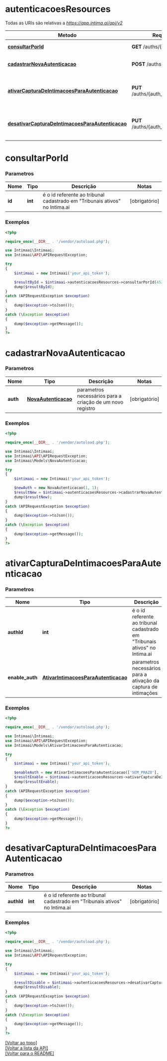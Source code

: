 # **autenticacoesResources**

Todas as URIs são relativas a *https://app.intima.ai/api/v2*

Metodo | Requisição HTTP | Descrição
------------- | ------------- | -------------
[**consultarPorId**](autenticacoesResources.md#consultarPorId) | **GET** /auths/{id} | Visualiza um auth
[**cadastrarNovaAutenticacao**](autenticacoesResources.md#cadastrarNovaAutenticacao) | **POST** /auths | Cadastra um novo auth
[**ativarCapturaDeIntimacoesParaAutenticacao**](autenticacoesResources.md#ativarCapturaDeIntimacoesParaAutenticacao) | **PUT** /auths/{auth_id}/intimations/enable | Ativa a captura de intimações para um auth
[**desativarCapturaDeIntimacoesParaAutenticacao**](autenticacoesResources.md#desativarCapturaDeIntimacoesParaAutenticacao) | **PUT** /auths/{auth_id}/intimations/disable | Desativa a captura de intimações para um auth

# **consultarPorId**

### Parametros

Nome | Tipo | Descrição | Notas
------------- | ------------- | ------------- | -------------
**id** | **int**| é o id referente ao tribunal cadastrado em "Tribunais ativos" no Intima.ai | [obrigatório]

### Exemplos
```php
<?php

require_once(__DIR__ . '/vendor/autoload.php');

use Intimaai\Intimaai;
use Intimaai\API\APIRequestException;

try 
{
    $intimaai = new Intimaai('your_api_token');

    $resultById = $intimaai->autenticacoesResources->consultarPorId(45217);
    dump($resultById);
}
catch (APIRequestException $exception)
{
    dump($exception->toJson());
}
catch (\Exception $exception)
{
    dump($exception->getMessage());
}
?>
```

# **cadastrarNovaAutenticacao**

### Parametros

Nome | Tipo | Descrição | Notas
------------- | ------------- | ------------- | -------------
**auth** | [**NovaAutenticacao**](../models/auth/NovaAutenticacao.md)| parametros necessários para a criação de um novo registro | [obrigatório]

### Exemplos
```php
<?php

require_once(__DIR__ . '/vendor/autoload.php');

use Intimaai\Intimaai;
use Intimaai\API\APIRequestException;
use Intimaai\Models\NovaAutenticacao;

try 
{
    $intimaai = new Intimaai('your_api_token');

    $newAuth = new NovaAutenticacao(1, 1);
    $resultNew = $intimaai->autenticacoesResources->cadastrarNovaAutenticacao($newAuth);
    dump($resultNew);
}
catch (APIRequestException $exception)
{
    dump($exception->toJson());
}
catch (\Exception $exception)
{
    dump($exception->getMessage());
}
?>
```

# **ativarCapturaDeIntimacoesParaAutenticacao**

### Parametros

Nome | Tipo | Descrição | Notas
------------- | ------------- | ------------- | -------------
**authId** | **int**| é o id referente ao tribunal cadastrado em "Tribunais ativos" no Intima.ai | [obrigatório]
**enable_auth** | [**AtivarIntimacoesParaAutenticacao**](../models/auth/AtivarIntimacoesParaAutenticacao.md)| parametros necessários para a ativação da captura de intimações | [obrigatório]

### Exemplos
```php
<?php

require_once(__DIR__ . '/vendor/autoload.php');

use Intimaai\Intimaai;
use Intimaai\API\APIRequestException;
use Intimaai\Models\AtivarIntimacoesParaAutenticacao;

try 
{
    $intimaai = new Intimaai('your_api_token');

    $enableAuth = new AtivarIntimacoesParaAutenticacao(['SEM_PRAZO'], [0, 1], ['06:00']);
    $resultEnable = $intimaai->autenticacoesResources->ativarCapturaDeIntimacoesParaAutenticacao(1, $enableAuth);
    dump($resultEnable);
}
catch (APIRequestException $exception)
{
    dump($exception->toJson());
}
catch (\Exception $exception)
{
    dump($exception->getMessage());
}
?>
```

# **desativarCapturaDeIntimacoesParaAutenticacao**

### Parametros

Nome | Tipo | Descrição | Notas
------------- | ------------- | ------------- | -------------
**authId** | **int**| é o id referente ao tribunal cadastrado em "Tribunais ativos" no Intima.ai | [obrigatório]

### Exemplos
```php
<?php

require_once(__DIR__ . '/vendor/autoload.php');

use Intimaai\Intimaai;
use Intimaai\API\APIRequestException;

try 
{
    $intimaai = new Intimaai('your_api_token');

    $resultDisable = $intimaai->autenticacoesResources->desativarCapturaDeIntimacoesParaAutenticacao(1);
    dump($resultDisable);
}
catch (APIRequestException $exception)
{
    dump($exception->toJson());
}
catch (\Exception $exception)
{
    dump($exception->getMessage());
}
?>
```

[[Voltar ao topo]](#)        
[[Voltar a lista da API]](../../README.md#Documentação-para-os-Endpoints-da-API)    
[[Voltar para o README]](../../README.md#Intima.ai---SDK-PHP)
